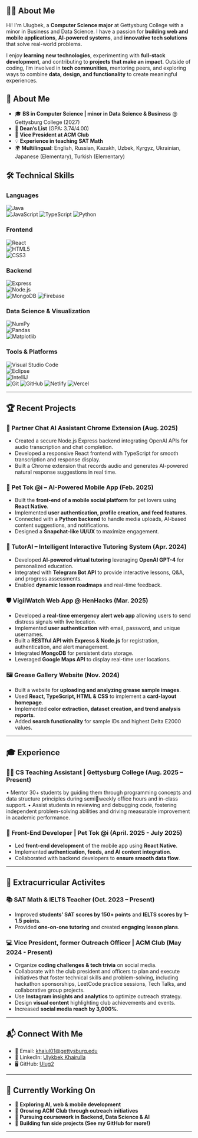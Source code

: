 ## 🧑‍💻 About Me
Hi! I'm Ulugbek, a **Computer Science major** at Gettysburg College with a minor in Business and Data Science. I have a passion for **building web and mobile applications**, **AI-powered systems**, and **innovative tech solutions** that solve real-world problems.  

I enjoy **learning new technologies**, experimenting with **full-stack development**, and contributing to **projects that make an impact**. Outside of coding, I’m involved in **tech communities**, mentoring peers, and exploring ways to combine **data, design, and functionality** to create meaningful experiences.

## 🚀 About Me  
- 🎓 **BS in Computer Science | minor in Data Science & Business** @ Gettysburg College (2027)  
- 📜 **Dean’s List** (GPA: 3.74/4.00)  
- 🎯 **Vice President at ACM Club**  
- 💡 **Experience in teaching SAT Math**  
- 🌍 **Multilingual**: English, Russian, Kazakh, Uzbek, Kyrgyz, Ukrainian, Japanese (Elementary), Turkish (Elementary)  

## 🛠 Technical Skills  

### **Languages**  
![Java](https://img.shields.io/badge/Java-%23ED8B00.svg?style=for-the-badge&logo=openjdk&logoColor=white)  
![JavaScript](https://img.shields.io/badge/JavaScript-F7DF1E?style=for-the-badge&logo=javascript&logoColor=black) 
![TypeScript](https://img.shields.io/badge/TypeScript-3178C6?style=for-the-badge&logo=typescript&logoColor=white)
![Python](https://img.shields.io/badge/Python-E34F26?style=for-the-badge&logo=python&logoColor=white)  
 

### **Frontend**  
![React](https://img.shields.io/badge/React.js-61DAFB?style=for-the-badge&logo=react&logoColor=black)  
![HTML5](https://img.shields.io/badge/HTML5-E34F26?style=for-the-badge&logo=html5&logoColor=white)  
![CSS3](https://img.shields.io/badge/CSS3-1572B6?style=for-the-badge&logo=css3&logoColor=white)   

### **Backend**  
![Express](https://img.shields.io/badge/Express-black?style=for-the-badge&logo=express)  
![Node.js](https://img.shields.io/badge/Node.js-339933?style=for-the-badge&logo=node.js&logoColor=white)  
![MongoDB](https://img.shields.io/badge/MongoDB-47A248?style=for-the-badge&logo=mongodb&logoColor=white)
![Firebase](https://img.shields.io/badge/Firebase-FFCA28?style=for-the-badge&logo=firebase&logoColor=black)

### **Data Science & Visualization**  
![NumPy](https://img.shields.io/badge/NumPy-013243?style=for-the-badge&logo=numpy&logoColor=white)  
![Pandas](https://img.shields.io/badge/Pandas-150458?style=for-the-badge&logo=pandas&logoColor=white)  
![Matplotlib](https://img.shields.io/badge/Matplotlib-11557C?style=for-the-badge&logo=matplotlib&logoColor=white)  

### **Tools & Platforms**  
![Visual Studio Code](https://img.shields.io/badge/VS%20Code-007ACC?style=for-the-badge&logo=visual-studio-code&logoColor=white)  
![Eclipse](https://img.shields.io/badge/Eclipse-2C2255?style=for-the-badge&logo=eclipse&logoColor=white)  
![IntelliJ](https://img.shields.io/badge/IntelliJ%20IDEA-000000.svg?style=for-the-badge&logo=intellij-idea&logoColor=white)  
![Git](https://img.shields.io/badge/Git-E94E31?style=for-the-badge&logo=git&logoColor=white)
![GitHub](https://img.shields.io/badge/GitHub-181717?style=for-the-badge&logo=github&logoColor=white)
![Netlify](https://img.shields.io/badge/Netlify-4EBCAA?style=for-the-badge&logo=netlify&logoColor=white)
![Vercel](https://img.shields.io/badge/Vercel-000000?style=for-the-badge&logo=vercel&logoColor=white)

---

## 🏆 Recent Projects  
### **💬 Partner Chat AI Assistant Chrome Extension (Aug. 2025)**
- Created a secure Node.js Express backend integrating OpenAI APIs for audio transcription and chat completion.
- Developed a responsive React frontend with TypeScript for smooth transcription and response display.
- Built a Chrome extension that records audio and generates AI-powered natural response suggestions in real time.

### **📱 Pet Tok @i – AI-Powered Mobile App (Feb. 2025)**
- Built the **front-end of a mobile social platform** for pet lovers using **React Native**.  
- Implemented **user authentication, profile creation, and feed features**.  
- Connected with a **Python backend** to handle media uploads, AI-based content suggestions, and notifications.  
- Designed a **Snapchat-like UI/UX** to maximize engagement.

### **🤖 TutorAI – Intelligent Interactive Tutoring System (Apr. 2024)**
- Developed **AI-powered virtual tutoring** leveraging **OpenAI GPT-4** for personalized education.  
- Integrated with **Telegram Bot API** to provide interactive lessons, Q&A, and progress assessments.  
- Enabled **dynamic lesson roadmaps** and real-time feedback. 

### **🛡 VigilWatch Web App @ HenHacks (Mar. 2025)**
- Developed a **real-time emergency alert web app** allowing users to send distress signals with live location.  
- Implemented **user authentication** with email, password, and unique usernames.  
- Built a **RESTful API with Express & Node.js** for registration, authentication, and alert management.  
- Integrated **MongoDB** for persistent data storage.  
- Leveraged **Google Maps API** to display real-time user locations.   

### **🖼️ Grease Gallery Website (Nov. 2024)**
- Built a website for **uploading and analyzing grease sample images**.  
- Used **React, TypeScript, HTML & CSS** to implement a **card-layout homepage**.  
- Implemented **color extraction, dataset creation, and trend analysis reports**.  
- Added **search functionality** for sample IDs and highest Delta E2000 values.   

---

## 🎓 Experience  

### **👨‍🏫 CS Teaching Assistant | Gettysburg College (Aug. 2025 – Present)**
• Mentor 30+ students by guiding them through programming concepts and data structure principles during semiweekly office hours and in-class support.
• Assist students in reviewing and debugging code, fostering independent problem-solving abilities and driving 
measurable improvement in academic performance.

### **📱 Front-End Developer | Pet Tok @i (April. 2025 - July 2025)**
- Led **front-end development** of the mobile app using **React Native**.  
- Implemented **authentication, feeds, and AI content integration**.  
- Collaborated with backend developers to **ensure smooth data flow**.

---

## 🎯 Extracurricular Activites  

### **📚 SAT Math & IELTS Teacher (Oct. 2023 – Present)**
- Improved **students’ SAT scores by 150+ points** and **IELTS scores by 1–1.5 points**.  
- Provided **one-on-one tutoring** and created **engaging lesson plans**.

### **💻 Vice President, former Outreach Officer | ACM Club (May 2024 - Present)**
- Organize **coding challenges & tech trivia** on social media.  
- Collaborate with the club president and officers to plan and execute initiatives that foster technical skills and 
problem-solving, including hackathon sponsorships, LeetCode practice sessions, Tech Talks, and collaborative 
group projects.
- Use **Instagram insights and analytics** to optimize outreach strategy.  
- Design **visual content** highlighting club achievements and events.  
- Increased **social media reach by 3,000%**.

---

## 📬 Connect With Me  
- 📧 Email: [khaiul01@gettysburg.edu](mailto:khaiul01@gettysburg.edu)  
- 💼 LinkedIn: [Ulykbek Khairulla](https://www.linkedin.com/in/ulykbek-khairulla)  
- 🖥️ GitHub: [Ulug2](https://github.com/Ulug2)  

---

## 🎯 Currently Working On  
- 🧠 **Exploring AI, web & mobile development**  
- 🚀 **Growing ACM Club through outreach initiatives**  
- 🤖 **Pursuing coursework in Backend, Data Science & AI**  
- 🔧 **Building fun side projects (See my GitHub for more!)**  

---
